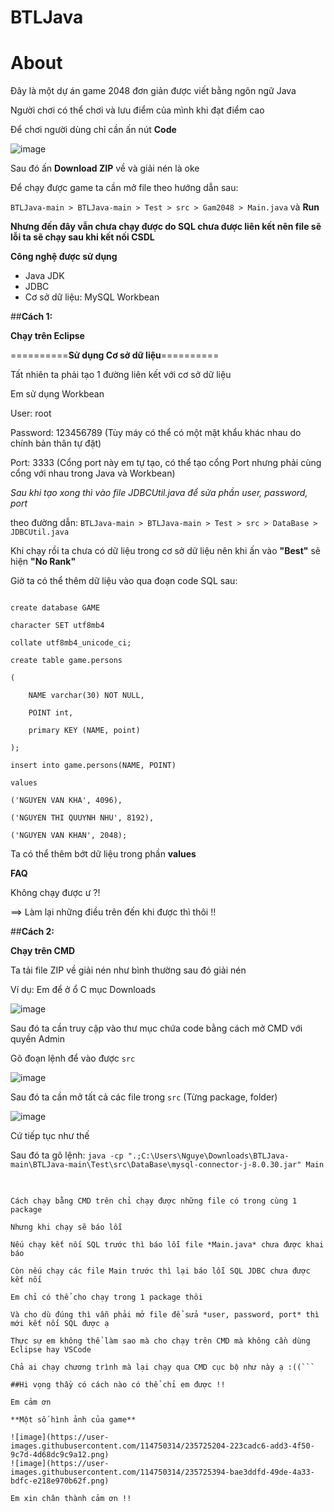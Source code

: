 # BTLJava
# **About**
Đây là một dự án game 2048 đơn giản được viết bằng ngôn ngữ Java

Người chơi có thể chơi và lưu điểm của mình khi đạt điểm cao

Để chơi người dùng chỉ cần ấn nút **Code**

![image](https://user-images.githubusercontent.com/114750314/235927084-8dfa97a3-f401-44a1-b5d4-da73b7bcc5e4.png)

Sau đó ấn **Download ZIP** về và giải nén là oke

Để chạy được game ta cần mở file theo hướng dẫn sau:

```BTLJava-main > BTLJava-main > Test > src > Gam2048 > Main.java``` và **Run**

**Nhưng đến đây vẫn chưa chạy được do SQL chưa được liên kết nên file sẽ lỗi ta sẽ chạy sau khi kết nối CSDL**

**Công nghệ được sử dụng**

- Java JDK
- JDBC
- Cơ sở dữ liệu: MySQL Workbean

##**Cách 1:**

**Chạy trên Eclipse**

==========**Sử dụng Cơ sở dữ liệu**==========

Tất nhiên ta phải tạo 1 đường liên kết với cơ sở dữ liệu

Em sử dụng Workbean

User: root

Password: 123456789 (Tùy máy có thể có một mật khẩu khác nhau do chính bản thân tự đặt)

Port: 3333 (Cổng port này em tự tạo, có thể tạo cổng Port nhưng phải cùng cổng với nhau trong Java và Workbean)

*Sau khi tạo xong thì vào file JDBCUtil.java để sửa phần user, password, port*

theo đường dẫn: ```BTLJava-main > BTLJava-main > Test > src > DataBase > JDBCUtil.java```

Khi chạy rồi ta chưa có dữ liệu trong cơ sở dữ liệu nên khi ấn vào **"Best"** sẽ hiện **"No Rank"**

Giờ ta có thể thêm dữ liệu vào qua đoạn code SQL sau:
```

create database GAME

character SET utf8mb4

collate utf8mb4_unicode_ci;

create table game.persons

(

	NAME varchar(30) NOT NULL,
	
    POINT int,
    
    primary KEY (NAME, point)
    
);

insert into game.persons(NAME, POINT)

values

('NGUYEN VAN KHA', 4096),

('NGUYEN THI QUUYNH NHU', 8192),

('NGUYEN VAN KHAN', 2048);

```
Ta có thể thêm bớt dữ liệu trong phần **values**

**FAQ**

Không chạy được ư ?!

==> Làm lại những điều trên đến khi được thì thôi !!

##**Cách 2:**

**Chạy trên CMD**

Ta tải file ZIP về giải nén như bình thường sau đó giải nén

Ví dụ: Em để ở ổ C mục Downloads

![image](https://user-images.githubusercontent.com/114750314/235955337-9b23a0b4-2f47-41cb-bb1e-80fcae558ced.png)

Sau đó ta cần truy cập vào thư mục chứa code bằng cách mở CMD với quyền Admin

Gõ đoạn lệnh để vào được ```src```

![image](https://user-images.githubusercontent.com/114750314/235956098-50b14121-c09d-44ef-9fc9-2db62d7bef8a.png)

Sau đó ta cần mở tất cả các file trong ```src``` (Từng package, folder)

![image](https://user-images.githubusercontent.com/114750314/235956642-6e6e6b72-a651-4333-ba95-67482242b406.png)

Cứ tiếp tục như thế

Sau đó ta gõ lệnh: ```java -cp ".;C:\Users\Nguye\Downloads\BTLJava-main\BTLJava-main\Test\src\DataBase\mysql-connector-j-8.0.30.jar" Main```

##

```Để làm được thì em vẫn chưa tìm ra cách

Cách chạy bằng CMD trên chỉ chạy được những file có trong cùng 1 package

Nhưng khi chạy sẽ báo lỗi

Nếu chạy kết nối SQL trước thì báo lỗi file *Main.java* chưa được khai báo

Còn nếu chạy các file Main trước thì lại báo lỗi SQL JDBC chưa được kết nối

Em chỉ có thể cho chạy trong 1 package thôi

Và cho dù đúng thì vẫn phải mở file để sửa *user, password, port* thì mới kết nối SQL được ạ

Thực sự em không thể làm sao mà cho chạy trên CMD mà không cần dùng Eclipse hay VSCode

Chả ai chạy chương trình mà lại chạy qua CMD cục bộ như này ạ :((```

##Hi vọng thầy có cách nào có thể chỉ em được !!

Em cảm ơn

**Một số hình ảnh của game**

![image](https://user-images.githubusercontent.com/114750314/235725204-223cadc6-add3-4f50-9c7d-4d68dc9c9a12.png)
![image](https://user-images.githubusercontent.com/114750314/235725394-bae3ddfd-49de-4a33-bdfc-e218e970b62f.png)

Em xin chân thành cảm ơn !!
